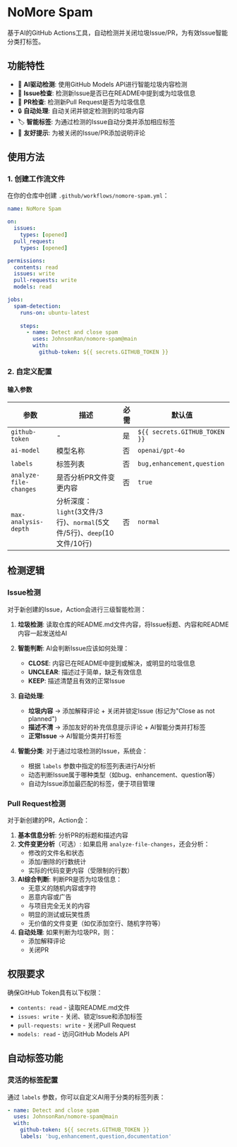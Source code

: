 # NoMore Spam

基于AI的GitHub Actions工具，自动检测并关闭垃圾Issue/PR，为有效Issue智能分类打标签。

## 功能特性

- 🤖 **AI驱动检测**: 使用GitHub Models API进行智能垃圾内容检测
- 📝 **Issue检查**: 检测新Issue是否已在README中提到或为垃圾信息
- 🔄 **PR检查**: 检测新Pull Request是否为垃圾信息
- 🔒 **自动处理**: 自动关闭并锁定检测到的垃圾内容
- 🏷️ **智能标签**: 为通过检测的Issue自动分类并添加相应标签
- 💬 **友好提示**: 为被关闭的Issue/PR添加说明评论

## 使用方法

### 1. 创建工作流文件

在你的仓库中创建 `.github/workflows/nomore-spam.yml`：

```yaml
name: NoMore Spam

on:
  issues:
    types: [opened]
  pull_request:
    types: [opened]

permissions:
  contents: read
  issues: write
  pull-requests: write
  models: read

jobs:
  spam-detection:
    runs-on: ubuntu-latest
    
    steps:
      - name: Detect and close spam
        uses: JohnsonRan/nomore-spam@main
        with:
          github-token: ${{ secrets.GITHUB_TOKEN }}
```

### 2. 自定义配置

#### 输入参数

| 参数 | 描述 | 必需 | 默认值 |
|------|------|------|--------|
| `github-token` | - | 是 | `${{ secrets.GITHUB_TOKEN }}` |
| `ai-model` | 模型名称 | 否 | `openai/gpt-4o` |
| `labels` | 标签列表 | 否 | `bug,enhancement,question` |
| `analyze-file-changes` | 是否分析PR文件变更内容 | 否 | `true` |
| `max-analysis-depth` | 分析深度：`light`(3文件/3行)、`normal`(5文件/5行)、`deep`(10文件/10行) | 否 | `normal` |

## 检测逻辑

### Issue检测

对于新创建的Issue，Action会进行三级智能检测：

1. **垃圾检测**: 读取仓库的README.md文件内容，将Issue标题、内容和README内容一起发送给AI
2. **智能判断**: AI会判断Issue应该如何处理：
   - **CLOSE**: 内容已在README中提到或解决，或明显的垃圾信息
   - **UNCLEAR**: 描述过于简单，缺乏有效信息
   - **KEEP**: 描述清楚且有效的正常Issue

3. **自动处理**:
   - **垃圾内容** → 添加解释评论 + 关闭并锁定Issue (标记为"Close as not planned")
   - **描述不清** → 添加友好的补充信息提示评论 + AI智能分类并打标签
   - **正常Issue** → AI智能分类并打标签

4. **智能分类**: 对于通过垃圾检测的Issue，系统会：
   - 根据 `labels` 参数中指定的标签列表进行AI分析
   - 动态判断Issue属于哪种类型（如bug、enhancement、question等）
   - 自动为Issue添加最匹配的标签，便于项目管理

### Pull Request检测

对于新创建的PR，Action会：

1. **基本信息分析**: 分析PR的标题和描述内容
2. **文件变更分析**（可选）: 如果启用 `analyze-file-changes`，还会分析：
   - 修改的文件名和状态
   - 添加/删除的行数统计
   - 实际的代码变更内容（受限制的行数）
3. **AI综合判断**: 判断PR是否为垃圾信息：
   - 无意义的随机内容或字符
   - 恶意内容或广告
   - 与项目完全无关的内容
   - 明显的测试或玩笑性质
   - 无价值的文件变更（如仅添加空行、随机字符等）
4. **自动处理**: 如果判断为垃圾PR，则：
   - 添加解释评论
   - 关闭PR

## 权限要求

确保GitHub Token具有以下权限：

- `contents: read` - 读取README.md文件
- `issues: write` - 关闭、锁定Issue和添加标签
- `pull-requests: write` - 关闭Pull Request
- `models: read` - 访问GitHub Models API

## 自动标签功能

### 灵活的标签配置

通过 `labels` 参数，你可以自定义AI用于分类的标签列表：

```yaml
- name: Detect and close spam
  uses: JohnsonRan/nomore-spam@main
  with:
    github-token: ${{ secrets.GITHUB_TOKEN }}
    labels: 'bug,enhancement,question,documentation'
```
